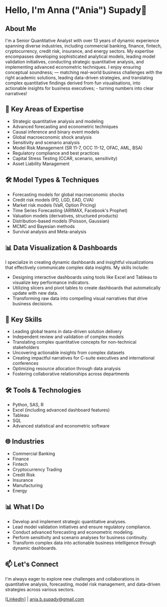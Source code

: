 # Hello, I'm Anna ("Ania") Supady🫡

## About Me
I'm a Senior Quantitative Analyst with over 13 years of dynamic experience spanning diverse industries, including commercial banking, finance, fintech, cryptocurrency, credit risk, insurance, and energy sectors. My expertise encompasses developing sophisticated analytical models, leading model validation initiatives, conducting strategic quantitative analysis, and implementing advanced econometric techniques. I enjoy ensuring conceptual soundness; — matching real-world business challenges with the right academic solutions, leading data-driven strategies, and translating complex quantitative findings derived from fun visualisations, into actionable insights for business executives; - turning numbers into clear narratives!

## 🔬 Key Areas of Expertise
- Strategic quantitative analysis and modeling
- Advanced forecasting and econometric techniques
- Causal inference and binary event models
- Global macroeconomic shock analysis
- Sensitivity and scenario analysis
- Model Risk Management (SR 11-7, OCC 11-12, OFAC, AML, BSA)
- Regulatory compliance and best practices
- Capital Stress Testing (CCAR, scenario, sensitivity)
- Asset Liability Management

## 🛠️ Model Types & Techniques
- Forecasting models for global macroeconomic shocks
- Credit risk models (PD, LGD, EAD, CVA)
- Market risk models (VaR, Option Pricing)
- Time Series Forecasting (ARIMAX, Facebook's Prophet)
- Valuation models (derivatives, structured products)
- Distribution-based models (Poisson, Gaussian)
- MCMC and Bayesian methods
- Survival analysis and Meta-analysis

## 📊 Data Visualization & Dashboards
I specialize in creating dynamic dashboards and insightful visualizations that effectively communicate complex data insights. My skills include:
- Designing interactive dashboards using tools like Excel and Tableau to visualize key performance indicators.
- Utilizing slicers and pivot tables to create dashboards that automatically update with new data.
- Transforming raw data into compelling visual narratives that drive business decisions.
  
## 🚀 Key Skills
- Leading global teams in data-driven solution delivery
- Independent review and validation of complex models
- Translating complex quantitative concepts for non-technical stakeholders
- Uncovering actionable insights from complex datasets
- Creating impactful narratives for C-suite executives and international conferences
- Optimizing resource allocation through data analysis
- Fostering collaborative relationships across departments

## 🛠️ Tools & Technologies
- Python, SAS, R
- Excel (including advanced dashboard features)
- Tableau
- SQL
- Advanced statistical and econometric software

## 🌐 Industries
- Commercial Banking
- Finance
- Fintech
- Cryptocurrency Trading
- Credit Risk
- Insurance
- Manufacturing
- Energy

## 📊 What I Do
- Develop and implement strategic quantitative analyses.
- Lead model validation initiatives and ensure regulatory compliance.
- Conduct advanced forecasting and econometric modeling.
- Perform sensitivity and scenario analyses for business continuity.
- Transform complex data into actionable business intelligence through dynamic dashboards.
  
## 📫 Let's Connect
I'm always eager to explore new challenges and collaborations in quantitative analysis, forecasting, model risk management, and data-driven strategies across various sectors.

[[LinkedIn](https://www.linkedin.com/in/aniasupady/)] | ania.b.supady@gmail.com
